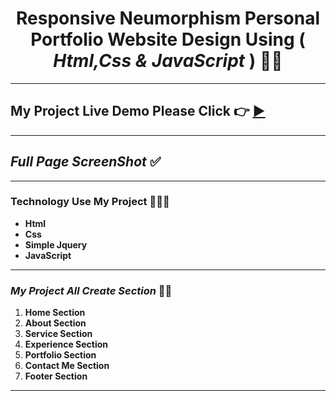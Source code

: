 # <center>Responsive Neumorphism Personal Portfolio Website Design Using ( ***Html,Css & JavaScript*** ) 👩‍💻 </center>
***
## My Project Live Demo Please Click 👉 [▶](https://saikatsantra.github.io/ 'Click For Live Project Demo')
***
## *Full Page ScreenShot* ✅
<!-- ![responsiveNess](https://user-images.githubusercontent.com/106918656/200102595-c0c0ef38-48fa-4245-ae16-f1658694cba3.png) -->

***

### **Technology Use My Project** 👩🏾‍💻

- **Html**
- **Css**
- **Simple Jquery**
- **JavaScript**
***
### *My Project All Create Section* 👵🏿

1. **Home Section**
2. **About Section**
3. **Service Section**
4. **Experience Section**
5. **Portfolio Section**
6. **Contact Me Section**
7. **Footer Section**
***
